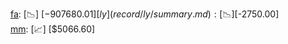 [fa](record/fa/summary.md): [📉] [$-907680.01]  
[ly](record/ly/summary.md): [📉] [$-2750.00]  
[mm](record/mm/summary.md): [📈] [$5066.60]  
